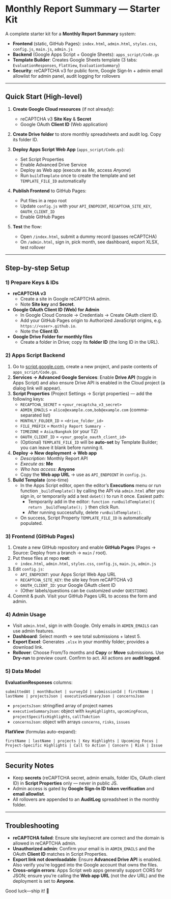 
# Monthly Report Summary — Starter Kit

A complete starter kit for a **Monthly Report Summary** system:
- **Frontend** (static, GitHub Pages): `index.html`, `admin.html`, `styles.css`, `config.js`, `main.js`, `admin.js`
- **Backend** (Google Apps Script + Google Sheets): `apps_script/Code.gs`
- **Template Builder**: Creates Google Sheets template (3 tabs: `EvaluationResponses`, `FlatView`, `EvaluationSummary`)
- **Security**: reCAPTCHA v3 for public form, Google Sign‑In + admin email allowlist for admin panel, audit logging for rollovers

---

## Quick Start (High-level)
1) **Create Google Cloud resources** (if not already):
   - reCAPTCHA v3 **Site Key** & **Secret**
   - Google OAuth **Client ID** (Web application)

2) **Create Drive folder** to store monthly spreadsheets and audit log. Copy its folder ID.

3) **Deploy Apps Script Web App** (`apps_script/Code.gs`):
   - Set Script Properties
   - Enable Advanced Drive Service
   - Deploy as Web app (execute as *Me*, access *Anyone*)
   - Run `buildTemplate` once to create the template and set `TEMPLATE_FILE_ID` automatically

4) **Publish Frontend** to GitHub Pages:
   - Put files in a repo root
   - Update `config.js` with your `API_ENDPOINT`, `RECAPTCHA_SITE_KEY`, `OAUTH_CLIENT_ID`
   - Enable GitHub Pages

5) **Test** the flow:
   - Open `/index.html`, submit a dummy record (passes reCAPTCHA)
   - On `/admin.html`, sign in, pick month, see dashboard, export XLSX, test rollover

---

## Step-by-step Setup

### 1) Prepare Keys & IDs
- **reCAPTCHA v3**
  - Create a site in Google reCAPTCHA admin.
  - Note **Site key** and **Secret**.
- **Google OAuth Client ID (Web) for Admin**
  - In Google Cloud Console → Credentials → Create OAuth client ID.
  - Add your GitHub Pages origin to Authorized JavaScript origins, e.g. `https://<user>.github.io`.
  - Note the **Client ID**.
- **Google Drive Folder for monthly files**
  - Create a folder in Drive; copy its **folder ID** (the long ID in the URL).

### 2) Apps Script Backend
1. Go to [script.google.com](https://script.google.com/), create a new project, and paste contents of `apps_script/Code.gs`.
2. **Services → Advanced Google Services**: Enable **Drive API** (toggle in Apps Script) and also ensure Drive API is enabled in the Cloud project (a dialog link will appear).
3. **Script Properties** (Project Settings → Script properties) — add the following keys:
   - `RECAPTCHA_SECRET` = `<your_recaptcha_v3_secret>`
   - `ADMIN_EMAILS` = `alice@example.com,bob@example.com` (comma-separated list)
   - `MONTHLY_FOLDER_ID` = `<drive_folder_id>`
   - `FILE_PREFIX` = `Monthly Report Summary - `
   - `TIMEZONE` = `Asia/Bangkok` (or your TZ)
   - `OAUTH_CLIENT_ID` = `<your_google_oauth_client_id>`
   - (Optional) `TEMPLATE_FILE_ID` will be **auto-set** by Template Builder; you can leave it blank before running it.
4. **Deploy → New deployment → Web app**
   - *Description:* Monthly Report API
   - *Execute as:* **Me**
   - *Who has access:* **Anyone**
   - Copy the **Web app URL** → use as `API_ENDPOINT` in `config.js`.
5. **Build Template** (one-time)
   - In the Apps Script editor, open the editor’s **Executions** menu or run function `_buildTemplate()` by calling the API via `admin.html` after you sign in, or temporarily add a test `doGet()` to run it once. Easiest path:
     - Temporarily add in the editor: `function runBuildTemplate(){ return _buildTemplate(); }` then click Run.
     - After running successfully, delete `runBuildTemplate()`.
   - On success, Script Property `TEMPLATE_FILE_ID` is automatically populated.

### 3) Frontend (GitHub Pages)
1. Create a new GitHub repository and enable **GitHub Pages** (Pages → Source: Deploy from a branch → `main` / root).
2. Put these files at repo **root**:
   - `index.html`, `admin.html`, `styles.css`, `config.js`, `main.js`, `admin.js`
3. Edit `config.js`:
   - `API_ENDPOINT`: your Apps Script Web App URL
   - `RECAPTCHA_SITE_KEY`: the site key from reCAPTCHA v3
   - `OAUTH_CLIENT_ID`: your Google OAuth client ID
   - (Other labels/questions can be customized under `QUESTIONS`)
4. Commit & push. Visit your GitHub Pages URL to access the form and admin.

### 4) Admin Usage
- Visit `admin.html`, sign in with Google. Only emails in `ADMIN_EMAILS` can use admin features.
- **Dashboard**: Select month → see total submissions + latest 5.
- **Export Excel**: Generates `.xlsx` in your monthly folder; provides a download link.
- **Rollover**: Choose From/To months and **Copy** or **Move** submissions. Use **Dry-run** to preview count. Confirm to act. All actions are **audit logged**.

### 5) Data Model
**EvaluationResponses** columns:
```
submittedAt | monthBucket | surveyId | submissionId | firstName | lastName | projectsJson | executiveSummaryJson | concernsJson
```
- `projectsJson`: stringified array of project names
- `executiveSummaryJson`: object with `keyHighlights`, `upcomingFocus`, `projectSpecificHighlights`, `callToAction`
- `concernsJson`: object with arrays `concerns`, `risks`, `issues`

**FlatView** (formulas auto-expand):
```
firstName | lastName | projects | Key Highlights | Upcoming Focus | Project-Specific Highlights | Call to Action | Concern | Risk | Issue
```

---

## Security Notes
- Keep **secrets** (reCAPTCHA secret, admin emails, folder IDs, OAuth client ID) in **Script Properties** only — never in public JS.
- Admin access is gated by **Google Sign‑In ID token verification** and **email allowlist**.
- All rollovers are appended to an **AuditLog** spreadsheet in the monthly folder.

---

## Troubleshooting
- **reCAPTCHA failed**: Ensure site key/secret are correct and the domain is allowed in reCAPTCHA admin.
- **Unauthorized admin**: Confirm your email is in `ADMIN_EMAILS` and the OAuth **Client ID** matches in Script Properties.
- **Export link not downloadable**: Ensure **Advanced Drive API** is enabled. Also verify you’re logged into the Google account that owns the files.
- **Cross‑origin errors**: Apps Script web apps generally support CORS for JSON; ensure you’re calling the **Web app URL** (not the *dev* URL) and the deployment is set to **Anyone**.

Good luck—ship it! 🚀
